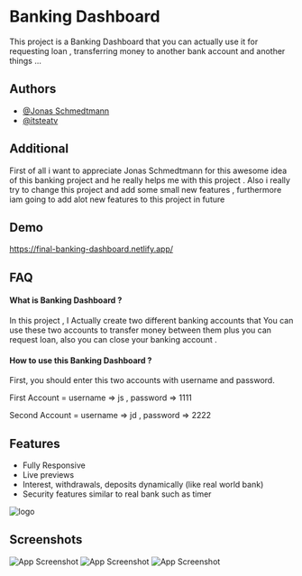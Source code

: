 
# Banking Dashboard

This project is a Banking Dashboard that you can actually use it for requesting loan , transferring money to another bank account and another things ... 


## Authors

- [@Jonas Schmedtmann](https://github.com/jonasschmedtmann)
- [@itsteatv](https://github.com/itsteatv)

## Additional

First of all i want to appreciate Jonas Schmedtmann for this awesome idea of this banking project and he really helps me with this project . Also i really try to change this project and add some small new features , furthermore iam going to add alot new features to this project in future


## Demo

https://final-banking-dashboard.netlify.app/


## FAQ

#### What is Banking Dashboard ?

In this project , I Actually create two different banking accounts that You can use these two accounts to transfer money between them plus you can request loan, also you can close your banking account .

#### How to use this Banking Dashboard ?

First, you should enter this two accounts with username and password.

First Account = username => js , password => 1111

Second Account = username => jd , password => 2222

## Features

- Fully Responsive
- Live previews
- Interest, withdrawals, deposits dynamically (like real world bank)
- Security features similar to real bank such as timer


![logo](https://bankist.netlify.app/logo.png)


## Screenshots

![App Screenshot](https://i.postimg.cc/g2n3gnZx/2022-09-13-16-02-32.png)
![App Screenshot](https://i.postimg.cc/9XL4scVZ/2022-09-13-16-03-09.png)
![App Screenshot](https://i.postimg.cc/Ssvh71F2/2022-09-13-16-07-24.png)


